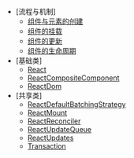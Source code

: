 * [流程与机制]
    * [组件与元素的创建](Docs/流程与机制/构建虚拟DOM：组件和元素的创建.md)
    * [组件的挂载](Docs/流程与机制/组件的挂载.md)
    * [组件的更新](Docs/流程与机制/组件的更新.md)
    * [组件的生命周期](Docs/流程与机制/组件的生命周期.md)
* [基础类]
    * [React](Docs/基础类/React.md)
    * [ReactCompositeComponent](Docs/基础类/ReactCompositeComponent.md)
    * [ReactDom](Docs/基础类/ReactDom.md)
* [共享类]
    * [ReactDefaultBatchingStrategy](Docs/共享类/ReactDefaultBatchingStrategy.md)
    * [ReactMount](Docs/共享类/ReactMount.md)
    * [ReactReconciler](Docs/共享类/ReactReconciler.md)
    * [ReactUpdateQueue](Docs/共享类/ReactUpdateQueue.md)
    * [ReactUpdates](Docs/共享类/ReactUpdates.md)
    * [Transaction](Docs/共享类/Transaction.md)